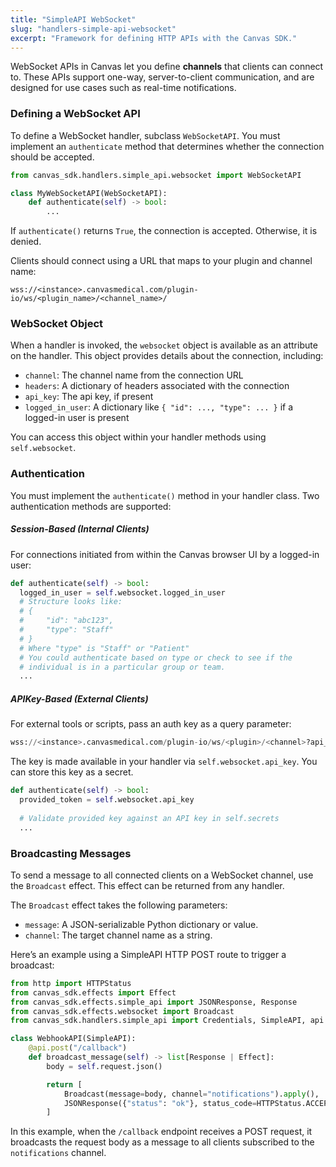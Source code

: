 ```yaml
---
title: "SimpleAPI WebSocket"
slug: "handlers-simple-api-websocket"
excerpt: "Framework for defining HTTP APIs with the Canvas SDK."
---
```


WebSocket APIs in Canvas let you define **channels** that clients can connect to. These APIs support one-way, server-to-client communication, and are designed for use cases such as real-time notifications.

### Defining a WebSocket API

To define a WebSocket handler, subclass `WebSocketAPI`. You must implement an `authenticate` method that determines whether the connection should be accepted.

```python
from canvas_sdk.handlers.simple_api.websocket import WebSocketAPI

class MyWebSocketAPI(WebSocketAPI):
    def authenticate(self) -> bool:
        ...
```

If `authenticate()` returns `True`, the connection is accepted. Otherwise, it is denied.


Clients should connect using a URL that maps to your plugin and channel name:

```
wss://<instance>.canvasmedical.com/plugin-io/ws/<plugin_name>/<channel_name>/
```


### WebSocket Object

When a handler is invoked, the `websocket` object is available as an attribute on the handler. This object provides details about the connection, including:
- `channel`: The channel name from the connection URL
- `headers`: A dictionary of headers associated with the connection
- `api_key`: The api key, if present
- `logged_in_user`: A dictionary like `{ "id": ..., "type": ... }` if a logged-in user is present

You can access this object within your handler methods using `self.websocket`.

### Authentication

You must implement the `authenticate()` method in your handler class. Two authentication methods are supported:

##### Session-Based (Internal Clients)
For connections initiated from within the Canvas browser UI by a logged-in user:

```python
def authenticate(self) -> bool:
  logged_in_user = self.websocket.logged_in_user
  # Structure looks like:
  # {
  #     "id": "abc123",
  #     "type": "Staff"
  # }
  # Where "type" is "Staff" or "Patient"
  # You could authenticate based on type or check to see if the
  # individual is in a particular group or team.
  ...
```

##### APIKey-Based (External Clients)
For external tools or scripts, pass an auth key as a query parameter:

```python
wss://<instance>.canvasmedical.com/plugin-io/ws/<plugin>/<channel>?api_key=<key>
```

The key is made available in your handler via `self.websocket.api_key`. You can store this key as a secret.

```python
def authenticate(self) -> bool:
  provided_token = self.websocket.api_key
  
  # Validate provided key against an API key in self.secrets
  ...
```


### Broadcasting Messages

To send a message to all connected clients on a WebSocket channel, use the `Broadcast` effect. This effect can be returned from any handler.

The `Broadcast` effect takes the following parameters:

- `message`: A JSON-serializable Python dictionary or value.
- `channel`: The target channel name as a string.

Here’s an example using a SimpleAPI HTTP POST route to trigger a broadcast:

```python
from http import HTTPStatus
from canvas_sdk.effects import Effect
from canvas_sdk.effects.simple_api import JSONResponse, Response
from canvas_sdk.effects.websocket import Broadcast
from canvas_sdk.handlers.simple_api import Credentials, SimpleAPI, api

class WebhookAPI(SimpleAPI):
    @api.post("/callback")
    def broadcast_message(self) -> list[Response | Effect]:
        body = self.request.json()

        return [
            Broadcast(message=body, channel="notifications").apply(),
            JSONResponse({"status": "ok"}, status_code=HTTPStatus.ACCEPTED),
        ]
```
In this example, when the `/callback` endpoint receives a POST request, it broadcasts the request body as a message to all clients subscribed to the `notifications` channel.


